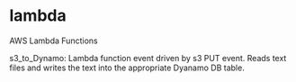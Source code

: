# lambda
AWS Lambda Functions

s3_to_Dynamo: Lambda function event driven by s3 PUT event. Reads text files and writes the text into the appropriate Dyanamo DB table.
